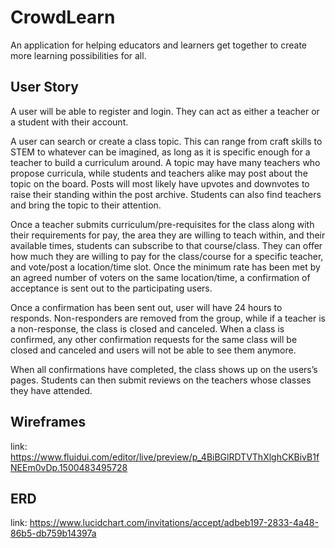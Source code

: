 # CrowdLearn

An application for helping educators and learners get together to create more learning possibilities for all.

## User Story

A user will be able to register and login. They can act as either a teacher or a student with their account.

A user can search or create a class topic. This can range from craft skills to STEM to whatever can be imagined, as long as it is specific enough for a teacher to build a curriculum around.
A topic may have many teachers who propose curricula, while students and teachers alike may post about the topic on the board. Posts will most likely have upvotes and downvotes to raise their standing within the post archive. Students can also find teachers and bring the topic to their attention.

Once a teacher submits curriculum/pre-requisites for the class along with their requirements for pay, the area they are willing to teach within, and their available times, students can subscribe to that course/class. They can offer how much they are willing to pay for the class/course for a specific teacher, and vote/post a location/time slot. Once the minimum rate has been met by an agreed number of voters on the same location/time, a confirmation of acceptance is sent out to the participating users.


Once a confirmation has been sent out, user will have 24 hours to responds. Non-responders are removed from the group, while if a teacher is a non-response, the class is closed and canceled. When a class is confirmed, any other confirmation requests for the same class will be closed and canceled and users will not be able to see them anymore.


When all confirmations have completed, the class shows up on the users’s pages. Students can then submit reviews on the teachers whose classes they have attended.



## Wireframes
link: https://www.fluidui.com/editor/live/preview/p_4BiBGlRDTVThXlghCKBivB1fNEEm0vDp.1500483495728

## ERD

link: https://www.lucidchart.com/invitations/accept/adbeb197-2833-4a48-86b5-db759b14397a
